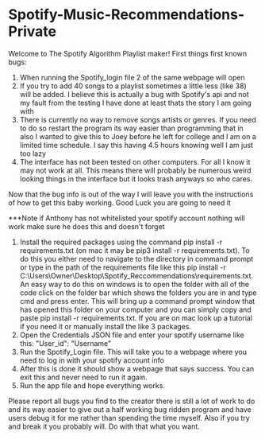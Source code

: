 # Spotify-Music-Recommendations-Private
Welcome to The Spotify Algorithm Playlist maker!
First things first known bugs:
1. When running the Spotify_login file 2 of the same webpage will open
2. If you try to add 40 songs to a playlist sometimes a little less (like 38) will be added. I believe this is actually a bug with Spotify's api
and not my fault from the testing I have done at least thats the story I am going with
3. There is currently no way to remove songs artists or genres. If you need to do so restart the program its way easier than programming that in
also I wanted to give this to Joey before he left for college and I am on a limited time schedule. I say this having 4.5 hours knowing well I am just
too lazy
4. The interface has not been tested on other computers. For all I know it may not work at all. This means there will probably be numerous
weird looking things in the interface but it looks trash anyways so who cares.

Now that the bug info is out of the way I will leave you with the instructions of how to get this baby working.
Good Luck you are going to need it

***Note if Anthony has not whitelisted your spotify account nothing will work make sure he does this and doesn't forget

1. Install the required packages using the command pip install -r requirements.txt (on mac it may be pip3 install -r requirements.txt). To do this you either need to navigate to the directory in command prompt or type in the path of the requirements file like this pip install -r C:\Users\Owner\Desktop\Spotify_Reccommendations\requirements.txt.
An easy way to do this on windows is to open the folder with all of the code click on the folder bar which shows the folders you are in and type cmd and press enter. This will bring up a command prompt window that has opened this folder on your computer and you can simply copy and paste pip install -r requirements.txt. If you are on mac look up a tutorial if you need it or manually install the like 3 packages. 
2. Open the Credentials JSON file and enter your spotify username like this: 
"User_id": "Username"
3. Run the Spotify_Login file. This will take you to a webpage where you need to log in with your spotify account info
4. After this is done it should show a webpage that says success. You can exit this and never need to run it again.
5. Run the app file and hope everything works.

Please report all bugs you find to the creator there is still a lot of work to do and its way easier to give out a half working bug ridden program
and have users debug it for me rather than spending the time myself.
Also if you try and break it you probably will. Do with that what you want.
